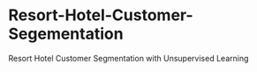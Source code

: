 # Resort-Hotel-Customer-Segementation
Resort Hotel Customer Segmentation with Unsupervised Learning
